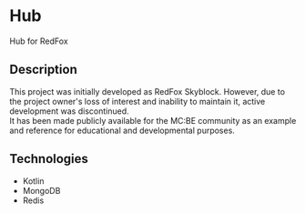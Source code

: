 # Hub
Hub for RedFox

## Description
This project was initially developed as RedFox Skyblock. However, due to the project owner's loss of interest and inability to maintain it, active development was discontinued.  
It has been made publicly available for the MC:BE community as an example and reference for educational and developmental purposes.

## Technologies
- Kotlin
- MongoDB
- Redis

